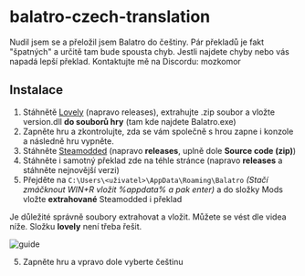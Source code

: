# balatro-czech-translation
Nudil jsem se a přeložil jsem Balatro do češtiny. Pár překladů je fakt "špatných" a určitě tam bude spousta chyb.
Jestli najdete chyby nebo vás napadá lepší překlad. Kontaktujte mě na Discordu: mozkomor
## Instalace
1. Stáhnětě [Lovely](https://github.com/ethangreen-dev/lovely-injector) (napravo releases), extrahujte .zip soubor a vložte version.dll **do souborů hry** (tam kde najdete Balatro.exe)
2. Zapněte hru a zkontrolujte, zda se vám společně s hrou zapne i konzole a následně hru vypněte.
3. Stáhněte [Steamodded](https://github.com/Steamodded/smods) (napravo **releases**, uplně dole **Source code (zip)**)
4. Stáhněte i samotný překlad zde na téhle stránce (napravo **releases** a stáhněte nejnovější verzi)
5. Přejděte na `C:\Users\<uživatel>\AppData\Roaming\Balatro` *(Stačí zmáčknout WIN+R vložit %appdata% a pak enter)* a do složky Mods vložte **extrahované** Steamodded i překlad

Je důležité správně soubory extrahovat a vložit. Můžete se vést dle videa níže. Složku **lovely** není třeba řešit.

![guide](https://github.com/user-attachments/assets/4ab6c46c-b575-4226-9f9c-a5eba066011d)

5. Zapněte hru a vpravo dole vyberte češtinu
